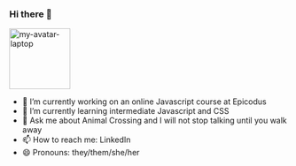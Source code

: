 ### Hi there 👋
<img width="110" alt="my-avatar-laptop" src="https://user-images.githubusercontent.com/80174138/115131167-c4cda400-9faa-11eb-854c-86b5415a9b3c.png">


- 🔭 I’m currently working on an online Javascript course at Epicodus
- 🌱 I’m currently learning intermediate Javascript and CSS
- 💬 Ask me about Animal Crossing and I will not stop talking until you walk away
- 📫 How to reach me: LinkedIn
- 😄 Pronouns: they/them/she/her

